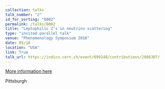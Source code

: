 ```yaml
---
collection: talks
talk_number: "2"
id_for_sorting: "0002"
permalink: /talks/0002
title: "Leptophilic Z’s in neutrino scattering" 
type: "invited parallel talk"
venue: "Phenomenology Symposium 2018"
date: 05/18
location: "USA"
link: True 
talk_url: https://indico.cern.ch/event/699148/contributions/2986307/ 
---
```


[More information here](https://indico.cern.ch/event/699148/contributions/2986307/)

Pittsburgh
